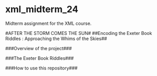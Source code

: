 # xml_midterm_24
Midterm assignment for the XML course.

#AFTER THE STORM COMES THE SUN#
##Encoding the Exeter Book Riddles : Approaching the Whims of the Skies##

###Overview of the project###

###The Exeter Book Riddles###

###How to use this repository###

